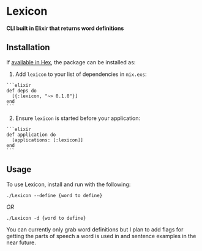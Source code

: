 # Lexicon

**CLI built in Elixir that returns word definitions**

## Installation

If [available in Hex](https://hex.pm/docs/publish), the package can be installed as:

  1. Add `lexicon` to your list of dependencies in `mix.exs`:

    ```elixir
    def deps do
      [{:lexicon, "~> 0.1.0"}]
    end
    ```

  2. Ensure `lexicon` is started before your application:

    ```elixir
    def application do
      [applications: [:lexicon]]
    end
    ```

## Usage
To use Lexicon, install and run with the following:
  ```
  ./Lexicon --define {word to define}
  ```
  *OR*
  ```
  ./Lexicon -d {word to define}
  ```
You can currently only grab word definitions but I plan to add flags for getting the parts of speech a word is used in and sentence examples in the near future.